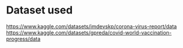 # Dataset used
https://www.kaggle.com/datasets/imdevskp/corona-virus-report/data
https://www.kaggle.com/datasets/gpreda/covid-world-vaccination-progress/data

